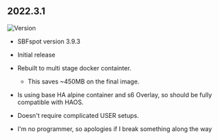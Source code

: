 <!-- https://developers.home-assistant.io/docs/add-ons/presentation#keeping-a-changelog -->
## 2022.3.1
![Version](https://img.shields.io/badge/dynamic/json?label=Version&query=%24.version&url=https%3A%2F%2Fraw.githubusercontent.com%2Fhabuild%2Fhassio-addons%2Fmaster%2Fsbfspot%2Fconfig.json)

- SBFspot version 3.9.3
- Initial release
- Rebuilt to multi stage docker containter.
    - This saves ~450MB on the final image.
- Is using base HA alpine container and s6 Overlay, so should be fully compatible with HAOS.
- Doesn't require complicated USER setups. 

- I'm no programmer, so apologies if I break something along the way  


